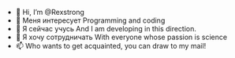 - 👋 Hi, I’m @Rexstrong
- 👀 Меня интересует Programming and coding
- 🌱 Я сейчас учусь And I am developing in this direction. 
- 💞️ Я хочу сотрудничать With everyone whose passion is science 
- 📫 Who wants to get acquainted, you can draw to my mail! 

<!---
Rexstrong/Rexstrong is a ✨ special ✨ repository because its `README.md` (this file) appears on your GitHub profile.
You can click the Preview link to take a look at your changes.
--->
